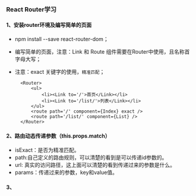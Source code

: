 ### React Router学习

#### 1、安装router环境及编写简单的页面

- npm install --save react-router-dom；
- 编写简单的页面，注意：Link 和 Route 组件需要在Router中使用，且名称首字母大写；
- 注意：exact 关键字的使用，`精准匹配`；

        <Router>
            <ul>
                <li><Link to='/'>首页</Link></li>
                <li><Link to='/list/'>列表</Link></li>
            </ul>
            <route path='/' component={Index} exact />
            <route path='/list/' component={List} />
        </Router>


#### 2、路由动态传递参数（this.props.match）

- isExact：是否为精准匹配。
- path:自己定义的路由规则，可以清楚的看到是可以传递id参数的。
- url: 真实的访问路径，这上面可以清楚的看到传递过来的参数是什么。
- params：传递过来的参数，key和value值。


#### 3、









